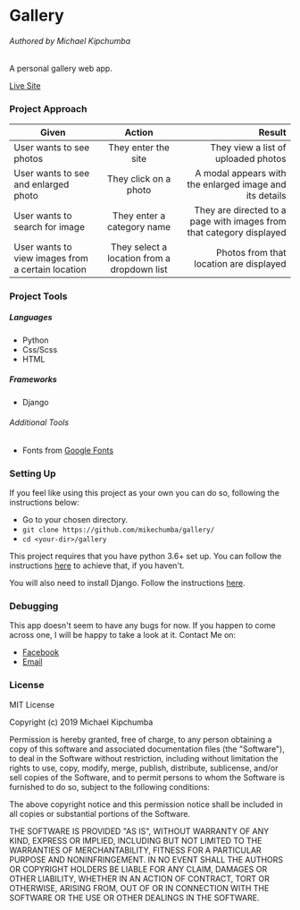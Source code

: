 # Gallery

###### Authored by Michael Kipchumba

A personal gallery web app.

[Live Site]('tasweer.herokuapp.com/')

### Project Approach
   
| Given       | Action       | Result  |
| ------------- |:-------------:| -----:|
| User wants to see photos | They enter the site | They view a list of uploaded photos |
| User wants to see and enlarged photo | They click on a photo | A modal appears with the enlarged image and its details  |
| User wants to search for image | They enter a category name | They are directed to a page with images from that category displayed |
| User wants to view images from a certain location | They select a location from a dropdown list | Photos from that location are displayed |

### Project Tools

##### Languages

- Python
- Css/Scss
- HTML

##### Frameworks

- Django

###### Additional Tools

- Fonts from [Google Fonts]('fonts.google.com')

### Setting Up

If you feel like using this project as your own you can do so, following the instructions below:

   - Go to your chosen directory.
   - `git clone https://github.com/mikechumba/gallery/`
   - `cd <your-dir>/gallery`

This project requires that you have python 3.6+ set up. You can follow the instructions [here]('realpython.com/installing-python/') to achieve that, if you haven't.

You will also need to install Django. Follow the instructions [here]('https://www.djangoproject.com/start/').

### Debugging

This app doesn't seem to have any bugs for now. If you happen to come across one, I will be happy to take a look at it. Contact Me on:

- [Facebook](https://web.facebook.com/ItsMikeChumba/)
- [Email](michaelchumba09@gmail.com)

### License 

MIT License

Copyright (c) 2019 Michael Kipchumba

Permission is hereby granted, free of charge, to any person obtaining a copy
of this software and associated documentation files (the "Software"), to deal
in the Software without restriction, including without limitation the rights
to use, copy, modify, merge, publish, distribute, sublicense, and/or sell
copies of the Software, and to permit persons to whom the Software is
furnished to do so, subject to the following conditions:

The above copyright notice and this permission notice shall be included in all
copies or substantial portions of the Software.

THE SOFTWARE IS PROVIDED "AS IS", WITHOUT WARRANTY OF ANY KIND, EXPRESS OR
IMPLIED, INCLUDING BUT NOT LIMITED TO THE WARRANTIES OF MERCHANTABILITY,
FITNESS FOR A PARTICULAR PURPOSE AND NONINFRINGEMENT. IN NO EVENT SHALL THE
AUTHORS OR COPYRIGHT HOLDERS BE LIABLE FOR ANY CLAIM, DAMAGES OR OTHER
LIABILITY, WHETHER IN AN ACTION OF CONTRACT, TORT OR OTHERWISE, ARISING FROM,
OUT OF OR IN CONNECTION WITH THE SOFTWARE OR THE USE OR OTHER DEALINGS IN THE
SOFTWARE.